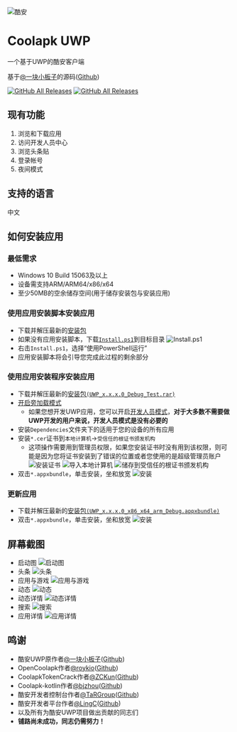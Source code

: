![酷安](https://coolapk.com/static/images/header-logo.png)

# Coolapk UWP
一个基于UWP的酷安客户端

基于[@一块小板子](http://www.coolapk.com/u/695942)的源码([Github](https://github.com/oboard/CoolApk-UWP))

<a href="https://github.com/Tangent-90/Coolapk-UWP/releases"><img alt="GitHub All Releases" src="https://img.shields.io/github/downloads/Tangent-90/Coolapk-UWP/total.svg?label=DOWNLOAD&logo=github&style=for-the-badge"></a>
<a href="https://pan.baidu.com/s/1Wjy-CUfjm0sOHCKLwQEALQ"><img alt="GitHub All Releases" src="https://img.shields.io/badge/download-%e5%af%86%e7%a0%81%ef%bc%9alIIl-magenta.svg?label=%e4%b8%8b%e8%bd%bd&logo=baidu&style=for-the-badge"></a>

## 现有功能
1. 浏览和下载应用
2. 访问开发人员中心
3. 浏览头条贴
4. 登录帐号
5. 夜间模式

## 支持的语言
中文

## 如何安装应用
### 最低需求
- Windows 10 Build 15063及以上
- 设备需支持ARM/ARM64/x86/x64
- 至少50MB的空余储存空间(用于储存安装包与安装应用)

### 使用应用安装脚本安装应用
- 下载并解压最新的[安装包](https://github.com/Tangent-90/Coolapk-UWP/releases)
- 如果没有应用安装脚本，下载[`Install.ps1`](Install.ps1)到目标目录
![Install.ps1](Screenshots/Snipaste_2019-10-12_22-49-11.png)
- 右击`Install.ps1`，选择“使用PowerShell运行”
- 应用安装脚本将会引导您完成此过程的剩余部分

### 使用应用安装程序安装应用
- 下载并解压最新的[安装包`(UWP_x.x.x.0_Debug_Test.rar)`](https://github.com/Tangent-90/Coolapk-UWP/releases)
- [开启旁加载模式](https://www.windowscentral.com/how-enable-windows-10-sideload-apps-outside-store)
  - 如果您想开发UWP应用，您可以开启[开发人员模式](https://docs.microsoft.com/zh-cn/windows/uwp/get-started/enable-your-device-for-development)，**对于大多数不需要做UWP开发的用户来说，开发人员模式是没有必要的**
- 安装`Dependencies`文件夹下的适用于您的设备的所有应用
- 安装`*.cer`证书到`本地计算机`→`受信任的根证书颁发机构`
  - 这项操作需要用到管理员权限，如果您安装证书时没有用到该权限，则可能是因为您将证书安装到了错误的位置或者您使用的是超级管理员账户
  ![安装证书](Screenshots/Snipaste_2019-10-12_22-46-37.png)
  ![导入本地计算机](Screenshots/Snipaste_2019-10-12_22-47-51.png)
  ![储存到受信任的根证书颁发机构](Screenshots/Snipaste_2019-10-12_22-48-11.png)
- 双击`*.appxbundle`，单击安装，坐和放宽
![安装](Screenshots/Snipaste_2019-10-13_12-42-40.png)

### 更新应用
- 下载并解压最新的[安装包`(UWP_x.x.x.0_x86_x64_arm_Debug.appxbundle)`](https://github.com/Tangent-90/Coolapk-UWP/releases)
- 双击`*.appxbundle`，单击安装，坐和放宽
![安装](Screenshots/Snipaste_2019-10-13_12-42-40.png)

## 屏幕截图
- 启动图
![启动图](Screenshots/2019-10-13-123321.png)
- 头条
![头条](Screenshots/2019-10-13-130542.jpg)
- 应用与游戏
![应用与游戏](Screenshots/2019-10-13-125244.jpg)
- 动态
![动态](Screenshots/2019-10-13-124904.jpg)
- 动态详情
![动态详情](Screenshots/2019-10-13-124940.jpg)
- 搜索
![搜索](Screenshots/2019-10-13-132516.jpg)
- 应用详情
![应用详情](Screenshots/批注-2019-10-13-132558.jpg)

## 鸣谢
- 酷安UWP原作者[@一块小板子](http://www.coolapk.com/u/695942)([Github](https://github.com/oboard))
- OpenCoolapk作者[@roykio](http://www.coolapk.com/u/703542)([Github](https://github.com/roykio))
- CoolapkTokenCrack作者[@ZCKun](http://www.coolapk.com/u/654147)([Github](https://github.com/ZCKun))
- Coolapk-kotlin作者[@bjzhou](http://www.coolapk.com/u/528097)([Github](https://github.com/bjzhou))
- 酷安开发者控制台作者[@TaRGroup](http://www.coolapk.com/u/803922)([Github](https://github.com/TaRGroup))
- 酷安开发者平台作者[@LingC](http://www.coolapk.com/u/745652)([Github](https://github.com/HelloLingC))
- 以及所有为酷安UWP项目做出贡献的同志们
- **铺路尚未成功，同志仍需努力！**
